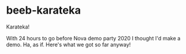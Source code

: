 # beeb-karateka
 Karateka!

With 24 hours to go before Nova demo party 2020 I thought I'd make a demo. Ha, as if.
Here's what we got so far anyway!
